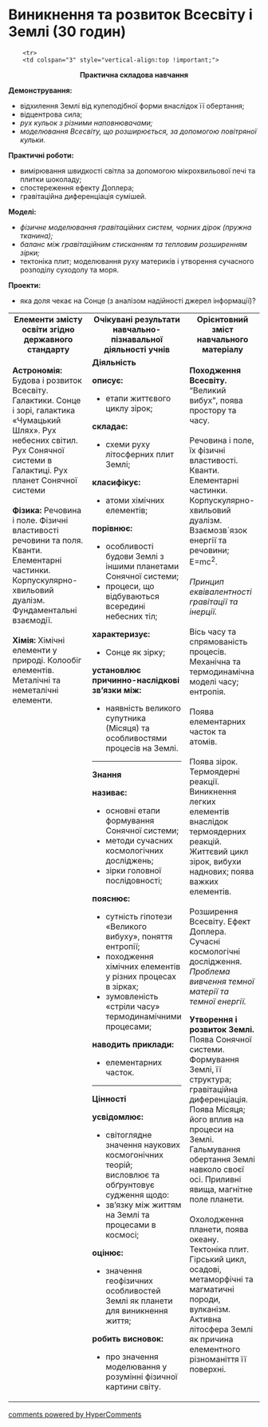 <div id="hypercomments_widget" class="js-hypercomments-widget invisible"></div>

# Виникнення та розвиток Всесвіту і Землі (30 годин)

<table>
	<tr>
		<td width="35%" align="center"><b>Елементи змісту освіти згідно державного стандарту</b></td>
		<td width="35%" align="center"><b>Очікувані результати навчально-пізнавальної діяльності учнів</b></td>
		<td width="30%" align="center"><b>Орієнтовний зміст навчального матеріалу</b></td>
	</tr>
	<tr>
		<td width="35%" style="vertical-align:top !important;">
<p><b>Астрономія:</b> Будова і розвиток Всесвіту.  Галактики. Сонце і зорі, галактика «Чумацький Шлях».
Рух небесних світил.  
Рух Сонячної системи в Галактиці.  Рух планет Сонячної системи <br><br>
<b>Фізика:</b> Речовина і поле. Фізичні властивості речовини та поля. Кванти. Елементарні частинки. Корпускулярно-хвильовий дуалізм. Фундаментальні взаємодії. <br><br>
<b>Хімія:</b> Хімічні елементи у природі. Колообіг елементів. Металічні та неметалічні елементи. </p>
		</td>
		<td width="35%" style="vertical-align:top !important;">
<b>Діяльність</b><br>
    <p><b>описує: </b><br>
    <ul>
    <li>етапи життєвого циклу зірок;</li>
    </ul>
    <b>складає:</b><br>
    <ul>
    <li>схеми руху літосферних плит Землі;</li>
    </ul>
    <b>класифікує: </b><br>
    <ul>
    <li>атоми хімічних елементів; </li>
    </ul>
    <b>порівнює: </b><br>
    <ul>
    <li>особливості будови Землі з іншими планетами Сонячної системи;</li>
    <li>процеси, що відбуваються всередині небесних тіл;</li>
    </ul>
    <b>характеризує: </b><br>
    <ul>
    <li>Сонце як зірку; </li>
    </ul>
    <b>установлює причинно-наслідкові зв’язки між:</b><br>
    <ul>
    <li>наявність великого супутника (Місяця) та особливостями процесів на Землі.</li>
    </ul></p>
		<hr>
		<b>Знання</b><br>
    <p><b>називає: </b><br>
    <ul>
    <li>основні етапи формування Сонячної системи; </li>
    <li>методи сучасних космологічних досліджень;</li>
    <li>зірки головної послідовності; </li>
    </ul>
    <b>пояснює: </b><br>
    <ul>
    <li>сутність гіпотези «Великого вибуху», поняття ентропії;</li>
    <li>походження хімічних елементів у різних процесах в зірках;</li>
    <li>зумовленість «стріли часу» термодинамічними процесами;</li>
    </ul>
    <b>наводить приклади: </b><br>
    <ul>
    <li>елементарних часток.</li>
    </ul></p>
		<hr>
				<b>Цінності</b><br>
    <p><b>усвідомлює: </b><br>
    <ul>
    <li>світоглядне значення наукових космогонічних теорій;</li>
    висловлює та обґрунтовує судження щодо: 
    <li>зв’язку між життям на Землі та процесами в космосі;</li>
    </ul>
    <b>оцінює:</b><br>
    <ul>
    <li>значення геофізичних особливостей Землі як планети для виникнення життя;</li>
    </ul>
    <b>робить висновок:</b><br>
    <ul>
    <li>про значення моделювання у розумінні фізичної картини світу.</li>
    </ul></p>
		</td>		
		<td width="30%" style="vertical-align:top !important;">
<p><b>Походження Всесвіту.</b> “Великий вибух”, поява простору та часу. <br><br>
Речовина і поле, їх фізичні властивості. Кванти. Елементарні частинки. Корпускулярно-хвильовий дуалізм. Взаємозв`язок енергії та речовини; Е=mc<sup>2</sup>.<br><br>
<i>Принцип еквівалентності гравітації та інерції.</i><br><br>
Вісь часу та спрямованість процесів. Механічна та термодинамічна моделі часу; ентропія. <br><br>
Поява елементарних часток та атомів.<br><br>
Поява зірок. Термоядерні реакції. Виникнення легких елементів внаслідок термоядерних реакцій. Життєвий цикл зірок, вибухи наднових; поява важких елементів.<br><br>
Розширення Всесвіту. Ефект Доплера. Сучасні космологічні дослідження. <i>Проблема вивчення темної матерії та темної енергії.</i></p>
<p><b>Утворення і розвиток Землі.</b> Поява Сонячної системи. Формування Землі, її структура; гравітаційна диференціація. Поява Місяця; його вплив на процеси на Землі. Гальмування обертання Землі навколо своєї осі. Приливні явища, магнітне поле планети.<br><br>
Охолодження планети, поява океану. Тектоніка плит. Гірський цикл, осадові, метаморфічні та магматичні породи, вулканізм. Активна літосфера Землі як причина елементного різноманіття її поверхні.</p>
		</td>
	</tr>

		<tr>
		<td colspan="3" style="vertical-align:top !important;">
<p align="center"><b>Практична складова навчання</b></p>
<p><b>Демонстрування:</b><br>
<ul>
    <li>відхилення Землі від кулеподібної форми внаслідок її обертання;</li>
    <li>відцентрова сила;</li>
    <li><i>рух кульок з різними наповнювачами;</i></li>
    <li><i>моделювання Всесвіту, що розширюється, за допомогою повітряної кульки.</i></li>
</ul></p>
<p><b>Практичні роботи:</b><br>
<ul>
    <li>вимірювання швидкості світла за допомогою мікрохвильової печі та плитки шоколаду;</li>
    <li>спостереження ефекту Доплера;</li>
    <li>гравітаційна диференціація сумішей.</li>
</ul></p>
<p><b>Моделі:</b><br>
<ul>
    <li><i>фізичне моделювання гравітаційних систем, чорних дірок (пружна тканина);</i> </li>
    <li><i>баланс між гравітаційним стисканням та тепловим розширенням зірки;</i></li>
    <li>тектоніка плит; моделювання руху материків і утворення сучасного розподілу суходолу та моря.</li>
</ul></p>
<p><b>Проекти:</b><br>
<ul>
<li>яка доля чекає на Сонце (з аналізом надійності джерел інформації)?</li>
</ul></p>
		</td>
	</tr>
</table>







<div class="js-hypercomments-container">
<a href="http://hypercomments.com" class="hc-link" title="comments widget">comments powered by HyperComments</a>
</div>